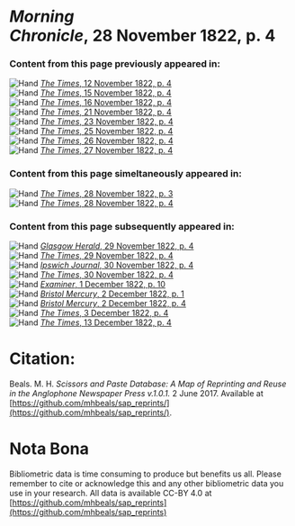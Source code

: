# *Morning Chronicle*, 28 November 1822, p. 4  
  
### Content from this page previously appeared in:  
![Hand](http://scissorsandpaste.net/wp-content/uploads/2017/06/smallhandpointer.png) [*The Times*, 12 November 1822, p. 4](https://mhbeals.github.io/sap_html/The-Times/The-Times-12-November-1822-p-4)  
![Hand](http://scissorsandpaste.net/wp-content/uploads/2017/06/smallhandpointer.png) [*The Times*, 15 November 1822, p. 4](https://mhbeals.github.io/sap_html/The-Times/The-Times-15-November-1822-p-4)  
![Hand](http://scissorsandpaste.net/wp-content/uploads/2017/06/smallhandpointer.png) [*The Times*, 16 November 1822, p. 4](https://mhbeals.github.io/sap_html/The-Times/The-Times-16-November-1822-p-4)  
![Hand](http://scissorsandpaste.net/wp-content/uploads/2017/06/smallhandpointer.png) [*The Times*, 21 November 1822, p. 4](https://mhbeals.github.io/sap_html/The-Times/The-Times-21-November-1822-p-4)  
![Hand](http://scissorsandpaste.net/wp-content/uploads/2017/06/smallhandpointer.png) [*The Times*, 23 November 1822, p. 4](https://mhbeals.github.io/sap_html/The-Times/The-Times-23-November-1822-p-4)  
![Hand](http://scissorsandpaste.net/wp-content/uploads/2017/06/smallhandpointer.png) [*The Times*, 25 November 1822, p. 4](https://mhbeals.github.io/sap_html/The-Times/The-Times-25-November-1822-p-4)  
![Hand](http://scissorsandpaste.net/wp-content/uploads/2017/06/smallhandpointer.png) [*The Times*, 26 November 1822, p. 4](https://mhbeals.github.io/sap_html/The-Times/The-Times-26-November-1822-p-4)  
![Hand](http://scissorsandpaste.net/wp-content/uploads/2017/06/smallhandpointer.png) [*The Times*, 27 November 1822, p. 4](https://mhbeals.github.io/sap_html/The-Times/The-Times-27-November-1822-p-4)  
  
### Content from this page simeltaneously appeared in:  
![Hand](http://scissorsandpaste.net/wp-content/uploads/2017/06/smallhandpointer.png) [*The Times*, 28 November 1822, p. 3](https://mhbeals.github.io/sap_html/The-Times/The-Times-28-November-1822-p-3)  
![Hand](http://scissorsandpaste.net/wp-content/uploads/2017/06/smallhandpointer.png) [*The Times*, 28 November 1822, p. 4](https://mhbeals.github.io/sap_html/The-Times/The-Times-28-November-1822-p-4)  
  
### Content from this page subsequently appeared in:  
![Hand](http://scissorsandpaste.net/wp-content/uploads/2017/06/smallhandpointer.png) [*Glasgow Herald*, 29 November 1822, p. 4](https://mhbeals.github.io/sap_html/Glasgow-Herald/Glasgow-Herald-29-November-1822-p-4)  
![Hand](http://scissorsandpaste.net/wp-content/uploads/2017/06/smallhandpointer.png) [*The Times*, 29 November 1822, p. 4](https://mhbeals.github.io/sap_html/The-Times/The-Times-29-November-1822-p-4)  
![Hand](http://scissorsandpaste.net/wp-content/uploads/2017/06/smallhandpointer.png) [*Ipswich Journal*, 30 November 1822, p. 4](https://mhbeals.github.io/sap_html/Ipswich-Journal/Ipswich-Journal-30-November-1822-p-4)  
![Hand](http://scissorsandpaste.net/wp-content/uploads/2017/06/smallhandpointer.png) [*The Times*, 30 November 1822, p. 4](https://mhbeals.github.io/sap_html/The-Times/The-Times-30-November-1822-p-4)  
![Hand](http://scissorsandpaste.net/wp-content/uploads/2017/06/smallhandpointer.png) [*Examiner*, 1 December 1822, p. 10](https://mhbeals.github.io/sap_html/Examiner/Examiner-1-December-1822-p-10)  
![Hand](http://scissorsandpaste.net/wp-content/uploads/2017/06/smallhandpointer.png) [*Bristol Mercury*, 2 December 1822, p. 1](https://mhbeals.github.io/sap_html/Bristol-Mercury/Bristol-Mercury-2-December-1822-p-1)  
![Hand](http://scissorsandpaste.net/wp-content/uploads/2017/06/smallhandpointer.png) [*Bristol Mercury*, 2 December 1822, p. 4](https://mhbeals.github.io/sap_html/Bristol-Mercury/Bristol-Mercury-2-December-1822-p-4)  
![Hand](http://scissorsandpaste.net/wp-content/uploads/2017/06/smallhandpointer.png) [*The Times*, 3 December 1822, p. 4](https://mhbeals.github.io/sap_html/The-Times/The-Times-3-December-1822-p-4)  
![Hand](http://scissorsandpaste.net/wp-content/uploads/2017/06/smallhandpointer.png) [*The Times*, 13 December 1822, p. 4](https://mhbeals.github.io/sap_html/The-Times/The-Times-13-December-1822-p-4)  


# Citation: 

Beals. M. H. *Scissors and Paste Database: A Map of Reprinting and Reuse in the Anglophone Newspaper Press v.1.0.1.* 2 June 2017. Available at [https://github.com/mhbeals/sap_reprints/](https://github.com/mhbeals/sap_reprints/). 

# Nota Bona

Bibliometric data is time consuming to produce but benefits us all. Please remember to cite or acknowledge this and any other bibliometric data you use in your research. All data is available CC-BY 4.0 at [https://github.com/mhbeals/sap_reprints](https://github.com/mhbeals/sap_reprints)